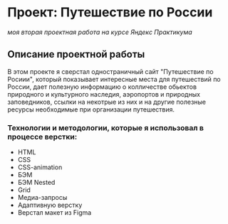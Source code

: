 
# Проект: Путешествие по России
*моя вторая проектная работа на курсе Яндекс Практикума*  
## Описание проектной работы 
В этом проекте я сверстал одностраничный сайт "Путешествие по Росиии", который показывает интересные места для путешествий по России, дает полезную информацию о колличестве обьектов природного и культурного наследия, аэропортов и природных заповедников, ссылки на некотрые из них и на другие полезные ресурсы необходимые при организации путешествия.
### Технологии и методологии, которые я использовал в процессе верстки:  
- HTML
- CSS
- CSS-animation
- БЭМ
- БЭМ Nested
- Grid
- Медиа-запросы
- Адаптивную верстку
- Верстал макет из Figma
